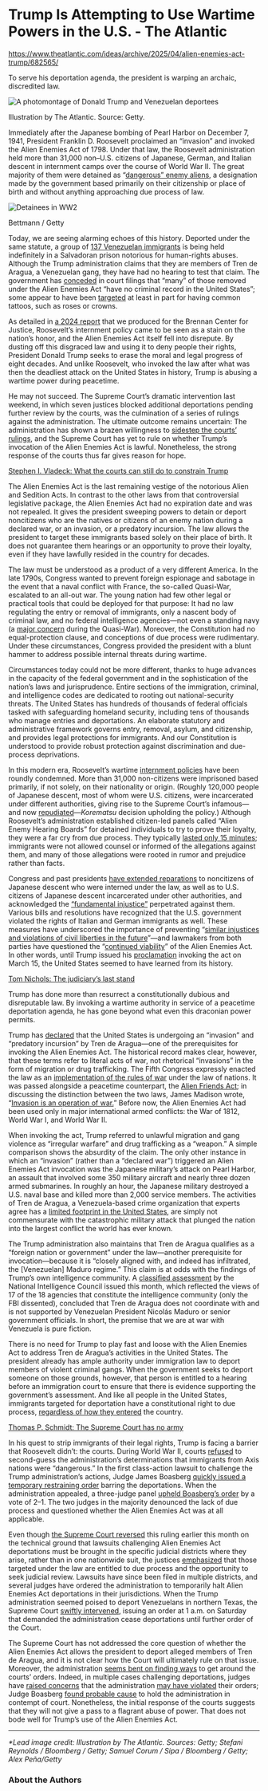 # Trump Is Attempting to Use Wartime Powers in the U.S. - The Atlantic

https://www.theatlantic.com/ideas/archive/2025/04/alien-enemies-act-trump/682565/

To serve his deportation agenda, the president is warping an archaic, discredited law.

![A photomontage of Donald Trump and Venezuelan deportees](https://cdn.theatlantic.com/thumbor/7Lh0TB_dWLpPqQR-vOYDApIj94g=/0x0:2700x1519/960x540/media/img/mt/2025/04/2025_04_22_courts_es_az_2_2/original.jpg)

Illustration by The Atlantic. Source: Getty.

Immediately after the Japanese bombing of Pearl Harbor on December 7, 1941, President Franklin D. Roosevelt proclaimed an “invasion” and invoked the Alien Enemies Act of 1798. Under that law, the Roosevelt administration held more than 31,000 non–U.S. citizens of Japanese, German, and Italian descent in internment camps over the course of World War II. The great majority of them were detained as “[dangerous” enemy aliens](https://www.archives.gov/research/immigration/enemy-aliens/ww2), a designation made by the government based primarily on their citizenship or place of birth and without anything approaching due process of law.

![Detainees in WW2](https://cdn.theatlantic.com/thumbor/esC4-iJbgqIWdsiyH2jrrAeCVTg=/0x0:2700x1800/655x437/media/img/posts/2025/04/2025_04_22_courts_es_in_az/original.jpg)

Bettmann / Getty

Today, we are seeing alarming echoes of this history. Deported under the same statute, a group of [137 Venezuelan immigrants](https://www.cbsnews.com/news/venezuelans-deported-el-salvador-names/) is being held indefinitely in a Salvadoran prison notorious for human-rights abuses. Although the Trump administration claims that they are members of Tren de Aragua, a Venezuelan gang, they have had no hearing to test that claim. The government has [conceded](https://abcnews.go.com/US/noncitizens-deported-alien-enemies-act-criminal-records-ice/story?id=119912375) in court filings that “many” of those removed under the Alien Enemies Act “have no criminal record in the United States”; some appear to have been [targeted](https://www.cbsnews.com/news/what-records-show-about-migrants-sent-to-salvadoran-prison-60-minutes-transcript/) at least in part for having common tattoos, such as roses or crowns.

As detailed in [a 2024 report](https://www.brennancenter.org/our-work/policy-solutions/alien-enemies-act) that we produced for the Brennan Center for Justice, Roosevelt’s internment policy came to be seen as a stain on the nation’s honor, and the Alien Enemies Act itself fell into disrepute. By dusting off this disgraced law and using it to deny people their rights, President Donald Trump seeks to erase the moral and legal progress of eight decades. And unlike Roosevelt, who invoked the law after what was then the deadliest attack on the United States in history, Trump is abusing a wartime power during peacetime.

He may not succeed. The Supreme Court’s dramatic intervention last weekend, in which seven justices blocked additional deportations pending further review by the courts, was the culmination of a series of rulings against the administration. The ultimate outcome remains uncertain: The administration has shown a brazen willingness to [sidestep the courts’ rulings](https://thehill.com/homenews/administration/5256539-trump-administration-challenging-judiciary/), and the Supreme Court has yet to rule on whether Trump’s invocation of the Alien Enemies Act is lawful. Nonetheless, the strong response of the courts thus far gives reason for hope.

[Stephen I. Vladeck: What the courts can still do to constrain Trump](https://www.theatlantic.com/ideas/archive/2025/04/abrego-garcia-trump-bukele-salvador/682467/)

The Alien Enemies Act is the last remaining vestige of the notorious Alien and Sedition Acts. In contrast to the other laws from that controversial legislative package, the Alien Enemies Act had no expiration date and was not repealed. It gives the president sweeping powers to detain or deport noncitizens who are the natives or citizens of an enemy nation during a declared war, or an invasion, or a predatory incursion. The law allows the president to target these immigrants based solely on their place of birth. It does not guarantee them hearings or an opportunity to prove their loyalty, even if they have lawfully resided in the country for decades.

The law must be understood as a product of a very different America. In the late 1790s, Congress wanted to prevent foreign espionage and sabotage in the event that a naval conflict with France, the so-called Quasi-War, escalated to an all-out war. The young nation had few other legal or practical tools that could be deployed for that purpose: It had no law regulating the entry or removal of immigrants, only a nascent body of criminal law, and no federal intelligence agencies—not even a standing navy (a [major concern](https://founders.archives.gov/documents/Adams/99-02-02-1972) during the Quasi-War). Moreover, the Constitution had no equal-protection clause, and conceptions of due process were rudimentary. Under these circumstances, Congress provided the president with a blunt hammer to address possible internal threats during wartime.

Circumstances today could not be more different, thanks to huge advances in the capacity of the federal government and in the sophistication of the nation’s laws and jurisprudence. Entire sections of the immigration, criminal, and intelligence codes are dedicated to rooting out national-security threats. The United States has hundreds of thousands of federal officials tasked with safeguarding homeland security, including tens of thousands who manage entries and deportations. An elaborate statutory and administrative framework governs entry, removal, asylum, and citizenship, and provides legal protections for immigrants. And our Constitution is understood to provide robust protection against discrimination and due-process deprivations.

In this modern era, Roosevelt’s wartime [internment policies](https://densho.org/catalyst/the-alien-enemies-act-paved-the-way-for-japanese-american-incarceration-lets-keep-it-in-the-past/) have been roundly condemned. More than 31,000 non-citizens were imprisoned based primarily, if not solely, on their nationality or origin. (Roughly 120,000 people of Japanese descent, most of whom were U.S. citizens, were incarcerated under different authorities, giving rise to the Supreme Court’s infamous—and now [repudiated](https://www.politico.com/story/2018/06/26/supreme-court-overturns-korematsu-673846)—_Korematsu_ decision upholding the policy.) Although Roosevelt’s administration established citizen-led panels called “Alien Enemy Hearing Boards” for detained individuals to try to prove their loyalty, they were a far cry from due process. They typically [lasted only 15 minutes](https://www.govinfo.gov/content/pkg/CHRG-111hhrg48322/html/CHRG-111hhrg48322.htm); immigrants were not allowed counsel or informed of the allegations against them, and many of those allegations were rooted in rumor and prejudice rather than facts.

Congress and past presidents [have extended reparations](https://www.politico.com/dims4/default/69a0b82/2147483647/strip/true/crop/1015x652+0+0/resize/1350x867!/format/webp/quality/90/?url=https%3A%2F%2Fstatic.politico.com%2F58%2Ff7%2Ff4888cbb489084edd7c32a1b56c6%2Fmag.Rodriguez.JLA-Secondary6.jpg) to noncitizens of Japanese descent who were interned under the law, as well as to U.S. citizens of Japanese descent incarcerated under other authorities, and acknowledged the [“fundamental injustice”](https://www.congress.gov/100/statute/STATUTE-102/STATUTE-102-Pg903.pdf) perpetrated against them. Various bills and resolutions have recognized that the U.S. government violated the rights of Italian and German immigrants as well. These measures have underscored the importance of preventing “[similar injustices and violations of civil liberties in the future](https://www.congress.gov/106/statute/STATUTE-114/STATUTE-114-Pg1947.pdf)”—and lawmakers from both parties have questioned the “[continued viability](https://www.congress.gov/110/bills/s621/BILLS-110s621rs.pdf)” of the Alien Enemies Act. In other words, until Trump issued his [proclamation](https://www.whitehouse.gov/presidential-actions/2025/03/invocation-of-the-alien-enemies-act-regarding-the-invasion-of-the-united-states-by-tren-de-aragua/) invoking the act on March 15, the United States seemed to have learned from its history.

[Tom Nichols: The judiciary’s last stand](https://www.theatlantic.com/ideas/archive/2025/03/judiciarys-last-stand/682149/)

Trump has done more than resurrect a constitutionally dubious and disreputable law. By invoking a wartime authority in service of a peacetime deportation agenda, he has gone beyond what even this draconian power permits.

Trump has [declared](https://www.whitehouse.gov/presidential-actions/2025/03/invocation-of-the-alien-enemies-act-regarding-the-invasion-of-the-united-states-by-tren-de-aragua/) that the United States is undergoing an “invasion” and “predatory incursion” by Tren de Aragua—one of the prerequisites for invoking the Alien Enemies Act. The historical record makes clear, however, that these terms refer to literal acts of war, not rhetorical “invasions” in the form of migration or drug trafficking. The Fifth Congress expressly enacted the law as an [implementation of the rules of war](https://books.google.com/books?id=1ws7AQAAIAAJ&q=assisting+to+subjugate#v=snippet&q=liable%20to%20be%20treated&f=false) under the law of nations. It was passed alongside a peacetime counterpart, the [Alien Friends Act](https://www.pbs.org/wgbh/americanexperience/features/adams-alien-and-seditions-act/); in discussing the distinction between the two laws, James Madison wrote, “[Invasion is an operation of war.](https://founders.archives.gov/documents/Madison/01-17-02-0202)” Before now, the Alien Enemies Act had been used only in major international armed conflicts: the War of 1812, World War I, and World War II.

When invoking the act, Trump referred to unlawful migration and gang violence as “irregular warfare” and drug trafficking as a “weapon.” A simple comparison shows the absurdity of the claim. The only other instance in which an “invasion” (rather than a “declared war”) triggered an Alien Enemies Act invocation was the Japanese military’s attack on Pearl Harbor, an assault that involved some 350 military aircraft and nearly three dozen armed submarines. In roughly an hour, the Japanese military destroyed a U.S. naval base and killed more than 2,000 service members. The activities of Tren de Aragua, a Venezuela-based crime organization that experts agree has a [limited footprint in the United States](https://insightcrime.org/news/debunking-3-myths-about-tren-aragua-us/), are simply not commensurate with the catastrophic military attack that plunged the nation into the largest conflict the world has ever known.

The Trump administration also maintains that Tren de Aragua qualifies as a “foreign nation or government” under the law—another prerequisite for invocation—because it is “closely aligned with, and indeed has infiltrated, the \[Venezuelan\] Maduro regime.” This claim is at odds with the findings of Trump’s own intelligence community. A [classified assessment](https://apnews.com/article/trump-alien-enemies-act-venezuela-tren-de-aragua-103919f71db9a9e7a9a3de1028585483) by the National Intelligence Council issued this month, which reflected the views of 17 of the 18 agencies that constitute the intelligence community (only the FBI dissented), concluded that Tren de Aragua does not coordinate with and is not supported by Venezuelan President Nicolás Maduro or senior government officials. In short, the premise that we are at war with Venezuela is pure fiction.

There is no need for Trump to play fast and loose with the Alien Enemies Act to address Tren de Aragua’s activities in the United States. The president already has ample authority under immigration law to deport members of violent criminal gangs. When the government seeks to deport someone on those grounds, however, that person is entitled to a hearing before an immigration court to ensure that there is evidence supporting the government’s assessment. And like all people in the United States, immigrants targeted for deportation have a constitutional right to due process, [regardless of how they entered](https://supreme.justia.com/cases/federal/us/345/206/) the country.

[Thomas P. Schmidt: The Supreme Court has no army](https://www.theatlantic.com/ideas/archive/2025/04/courts-force-trump-comply/682545/)

In his quest to strip immigrants of their legal rights, Trump is facing a barrier that Roosevelt didn’t: the courts. During World War II, courts [refused](https://supreme.justia.com/cases/federal/us/335/160/) to second-guess the administration’s determinations that immigrants from Axis nations were “dangerous.” In the first class-action lawsuit to challenge the Trump administration’s actions, Judge James Boasberg [quickly issued a temporary restraining order](https://www.politico.com/news/2025/03/24/boasberg-trump-venezuela-deportations-ruling-00244726) barring the deportations. When the administration appealed, a three-judge panel [upheld Boasberg’s order](https://thehill.com/regulation/court-battles/5215883-appeals-court-boasberg-alien-enemies-act/) by a vote of 2–1. The two judges in the majority denounced the lack of due process and questioned whether the Alien Enemies Act was at all applicable.

Even though [the Supreme Court reversed](https://www.washingtonpost.com/opinions/2025/04/08/trump-administration-deportation-ruling-rebuke/?utm_source=rss&utm_medium=referral&utm_campaign=wp_homepage) this ruling earlier this month on the technical ground that lawsuits challenging Alien Enemies Act deportations must be brought in the specific judicial districts where they arise, rather than in one nationwide suit, the justices [emphasized](https://www.supremecourt.gov/opinions/24pdf/24a931_2c83.pdf) that those targeted under the law are entitled to due process and the opportunity to seek judicial review. Lawsuits have since been filed in multiple districts, and several judges have ordered the administration to temporarily halt Alien Enemies Act deportations in their jurisdictions. When the Trump administration seemed poised to deport Venezuelans in northern Texas, the Supreme Court [swiftly intervened](https://www.politico.com/news/2025/04/18/trump-deportations-alien-enemies-act-00299474), issuing an order at 1 a.m. on Saturday that demanded the administration cease deportations until further order of the Court.

The Supreme Court has not addressed the core question of whether the Alien Enemies Act allows the president to deport alleged members of Tren de Aragua, and it is not clear how the Court will ultimately rule on that issue. Moreover, the administration [seems bent on finding ways](https://slate.com/news-and-politics/2025/04/supreme-court-blocks-deportations-donald-trump-alito-dissent.html?pay=1745211223592&support_journalism=please) to get around the courts’ orders. Indeed, in multiple cases challenging deportations, judges have [raised concerns](https://www.nbcnews.com/politics/immigration/judge-abrego-garcia-case-indicates-weighing-contempt-proceedings-trump-rcna201359) that the administration [may have violated](https://abcnews.go.com/Politics/6-times-trump-administration-clashed-opponents-court-orders/story?id=120846599) their orders; Judge Boasberg [found probable cause](https://apnews.com/article/trump-deportees-el-salvador-contempt-boasberg-da282511ac6f5c8dd19af620995ca440) to hold the administration in contempt of court. Nonetheless, the initial response of the courts suggests that they will not give a pass to a flagrant abuse of power. That does not bode well for Trump’s use of the Alien Enemies Act.

* * *

_\*Lead image credit: Illustration by The Atlantic. Sources: Getty; Stefani Reynolds / Bloomberg / Getty; Samuel Corum / Sipa / Bloomberg / Getty; Alex Peña/Getty_

### About the Authors